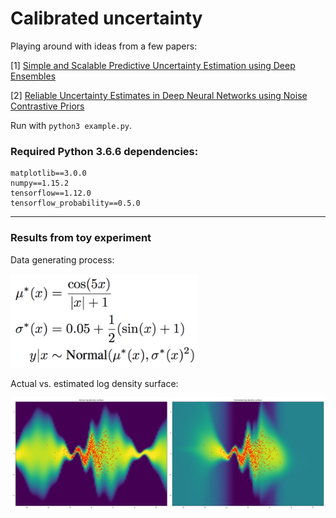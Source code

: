 # Calibrated uncertainty
Playing around with ideas from a few papers:

[1] [Simple and Scalable Predictive Uncertainty Estimation using Deep Ensembles](https://arxiv.org/pdf/1612.01474.pdf)

[2] [Reliable Uncertainty Estimates in Deep Neural Networks using Noise Contrastive Priors](https://arxiv.org/pdf/1807.09289v2.pdf)

Run with `python3 example.py`.

### Required Python 3.6.6 dependencies:
```
matplotlib==3.0.0
numpy==1.15.2
tensorflow==1.12.0
tensorflow_probability==0.5.0
```

---------

### Results from toy experiment

Data generating process:

<img src="https://github.com/apedawi-cs/Calibrated-uncertainty/blob/master/dgp.png" width="300">

Actual vs. estimated log density surface:

<img src="https://github.com/apedawi-cs/Calibrated-uncertainty/blob/master/log_density.png">
